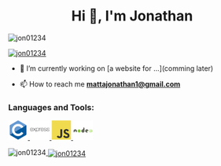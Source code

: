 <h1 align="center">Hi 👋, I'm Jonathan</h1>

<p align="left"> <img src="https://komarev.com/ghpvc/?username=jon01234&label=Profile%20views&color=0e75b6&style=flat" alt="jon01234" /> </p>

<p align="left"> <a href="https://github.com/ryo-ma/github-profile-trophy"><img src="https://github-profile-trophy.vercel.app/?username=jon01234" alt="jon01234" /></a> </p>

- 🔭 I’m currently working on [a website for ...](comming later)

- 📫 How to reach me **mattajonathan1@gmail.com**

<h3 align="left">Languages and Tools:</h3>
<p align="left"> <a href="https://www.cprogramming.com/" target="_blank" rel="noreferrer"> <img src="https://raw.githubusercontent.com/devicons/devicon/master/icons/c/c-original.svg" alt="c" width="40" height="40"/> </a> <a href="https://expressjs.com" target="_blank" rel="noreferrer"> <img src="https://raw.githubusercontent.com/devicons/devicon/master/icons/express/express-original-wordmark.svg" alt="express" width="40" height="40"/> </a> <a href="https://developer.mozilla.org/en-US/docs/Web/JavaScript" target="_blank" rel="noreferrer"> <img src="https://raw.githubusercontent.com/devicons/devicon/master/icons/javascript/javascript-original.svg" alt="javascript" width="40" height="40"/> </a> <a href="https://nodejs.org" target="_blank" rel="noreferrer"> <img src="https://raw.githubusercontent.com/devicons/devicon/master/icons/nodejs/nodejs-original-wordmark.svg" alt="nodejs" width="40" height="40"/> </a> <a href="https://reactjs.org/" target="_blank" rel="noreferrer"></p>

<p><img align="left" src="https://github-readme-stats.vercel.app/api/top-langs/?username=jon01234" alt="jon01234" /></p>

<p>&nbsp;<img align="center" src="https://github-readme-stats.vercel.app/api?username=jon01234&show_icons=true&locale=en" alt="jon01234" /></p>
